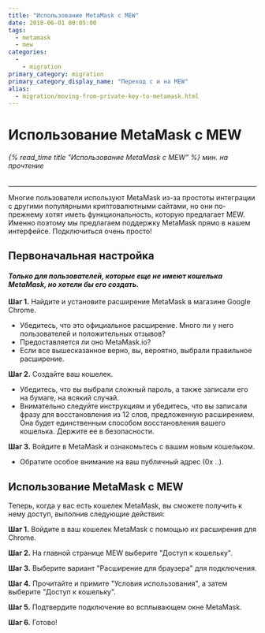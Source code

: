```yaml
---
title: "Использование MetaMask с MEW"
date: 2018-06-01 00:05:00
tags:
  - metamask
  - mew
categories:
  - 
    - migration
primary_category: migration
primary_category_display_name: "Переход с и на MEW"
alias:
  - migration/moving-from-private-key-to-metamask.html
---
```


# **Использование MetaMask с MEW**

###### {% read_time title "Использование MetaMask с MEW" %} мин. на прочтение

* * *

Многие пользователи используют MetaMask из-за простоты интеграции с другими популярными криптовалютными сайтами, но они по-прежнему хотят иметь функциональность, которую предлагает MEW. Именно поэтому мы предлагаем поддержку MetaMask прямо в нашем интерфейсе. Подключиться очень просто!

## **Первоначальная настройка**

#### _Только для пользователей, которые еще не имеют кошелька MetaMask, но хотели бы его создать._

**Шаг 1.** Найдите и установите расширение MetaMask в магазине Google Chrome.

-   Убедитесь, что это официальное расширение. Много ли у него пользователей и положительных отзывов?
-   Предоставляется ли оно MetaMask.io?
-   Если все вышесказанное верно, вы, вероятно, выбрали правильное расширение.

**Шаг 2.** Создайте ваш кошелек.

-   Убедитесь, что вы выбрали сложный пароль, а также записали его на бумаге, на всякий случай.
-   Внимательно следуйте инструкциям и убедитесь, что вы записали фразу для восстановления из 12 слов, предложенную расширением. Она будет единственным способом восстановления вашего кошелька. Держите ее в безопасности.

**Шаг 3.** Войдите в MetaMask и ознакомьтесь с вашим новым кошельком.

-   Обратите особое внимание на ваш публичный адрес (0x ..).

## **Использование MetaMask с MEW**

Теперь, когда у вас есть кошелек MetaMask, вы сможете получить к нему доступ, выполнив следующие действия:

**Шаг 1.** Войдите в ваш кошелек MetaMask с помощью их расширения для Chrome.

**Шаг 2.** На главной странице MEW выберите "Доступ к кошельку".

**Шаг 3.** Выберите вариант "Расширение для браузера" для подключения.

**Шаг 4.** Прочитайте и примите "Условия использования", а затем выберите "Доступ к кошельку".

**Шаг 5.** Подтвердите подключение во всплывающем окне MetaMask.

**Шаг 6.** Готово!
